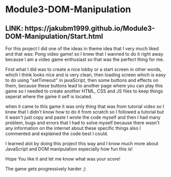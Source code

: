 <h1>Module3-DOM-Manipulation</h1>
<h2>LINK: https://jakubm1999.github.io/Module3-DOM-Manipulation/Start.html</h2>

<p>For this project I did one of the ideas in theme idea that I very much liked and that was: Pong video game! so I knew that I wanned to do it right away because I am a video game enthusiast so that was the perfect thing for me.</p>

<p>First what I did was to create a nice lobby or a start screen in other words, which I think looks nice and is very clean, then loading screen which is easy to do using "setTimeout" in javaScript, then some buttons and effects on them, because these buttons lead to another page where you can play this game so I needed to create another HTML, CSS and JS files to keep things seperat where the game it self is located.</p>

<p>when it came to this game it was only thing that was from tutorial video so I knew that I didn't know how to do it from scratch so I followed a tutorial but it wasn't just copy and paste I wrote the code myself and then I had many problem, bugs and errors that I had to solve myself because there wasn't any information on the internet about these specific things also I commented and explained the code best I could.</p>

<p> I learned alot by doing this project this way and I know much more about JavaScript and DOM manipulation especially how fun this is!</p>

<p>Hope You like it and let me know what was your score!</p>

<p>The game gets progressively harder ;)</p>
